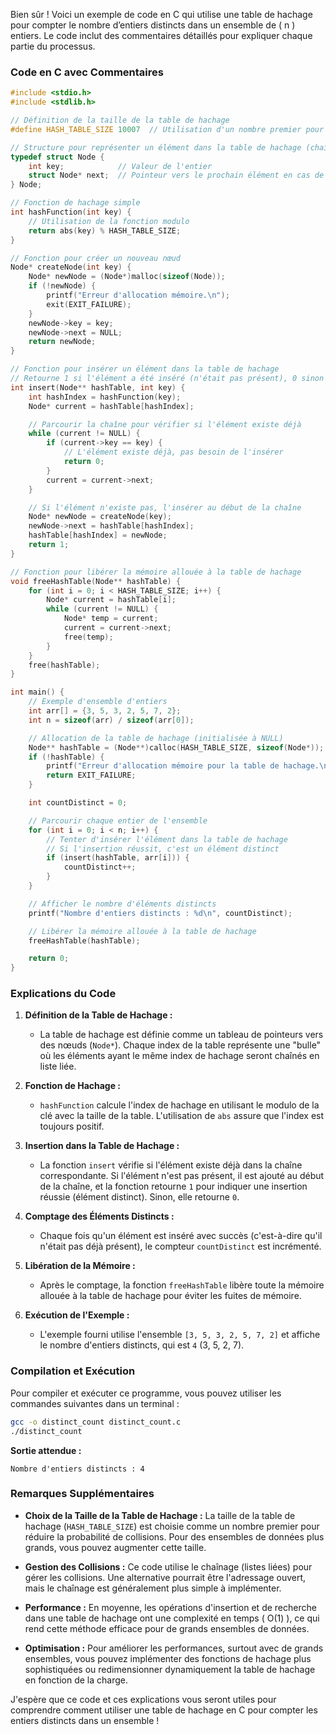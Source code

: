Bien sûr ! Voici un exemple de code en C qui utilise une table de hachage pour compter le nombre d’entiers distincts dans un ensemble de \( n \) entiers. Le code inclut des commentaires détaillés pour expliquer chaque partie du processus.

### Code en C avec Commentaires

```c
#include <stdio.h>
#include <stdlib.h>

// Définition de la taille de la table de hachage
#define HASH_TABLE_SIZE 10007  // Utilisation d'un nombre premier pour réduire les collisions

// Structure pour représenter un élément dans la table de hachage (chaînage)
typedef struct Node {
    int key;            // Valeur de l'entier
    struct Node* next;  // Pointeur vers le prochain élément en cas de collision
} Node;

// Fonction de hachage simple
int hashFunction(int key) {
    // Utilisation de la fonction modulo
    return abs(key) % HASH_TABLE_SIZE;
}

// Fonction pour créer un nouveau nœud
Node* createNode(int key) {
    Node* newNode = (Node*)malloc(sizeof(Node));
    if (!newNode) {
        printf("Erreur d'allocation mémoire.\n");
        exit(EXIT_FAILURE);
    }
    newNode->key = key;
    newNode->next = NULL;
    return newNode;
}

// Fonction pour insérer un élément dans la table de hachage
// Retourne 1 si l'élément a été inséré (n'était pas présent), 0 sinon
int insert(Node** hashTable, int key) {
    int hashIndex = hashFunction(key);
    Node* current = hashTable[hashIndex];

    // Parcourir la chaîne pour vérifier si l'élément existe déjà
    while (current != NULL) {
        if (current->key == key) {
            // L'élément existe déjà, pas besoin de l'insérer
            return 0;
        }
        current = current->next;
    }

    // Si l'élément n'existe pas, l'insérer au début de la chaîne
    Node* newNode = createNode(key);
    newNode->next = hashTable[hashIndex];
    hashTable[hashIndex] = newNode;
    return 1;
}

// Fonction pour libérer la mémoire allouée à la table de hachage
void freeHashTable(Node** hashTable) {
    for (int i = 0; i < HASH_TABLE_SIZE; i++) {
        Node* current = hashTable[i];
        while (current != NULL) {
            Node* temp = current;
            current = current->next;
            free(temp);
        }
    }
    free(hashTable);
}

int main() {
    // Exemple d'ensemble d'entiers
    int arr[] = {3, 5, 3, 2, 5, 7, 2};
    int n = sizeof(arr) / sizeof(arr[0]);

    // Allocation de la table de hachage (initialisée à NULL)
    Node** hashTable = (Node**)calloc(HASH_TABLE_SIZE, sizeof(Node*));
    if (!hashTable) {
        printf("Erreur d'allocation mémoire pour la table de hachage.\n");
        return EXIT_FAILURE;
    }

    int countDistinct = 0;

    // Parcourir chaque entier de l'ensemble
    for (int i = 0; i < n; i++) {
        // Tenter d'insérer l'élément dans la table de hachage
        // Si l'insertion réussit, c'est un élément distinct
        if (insert(hashTable, arr[i])) {
            countDistinct++;
        }
    }

    // Afficher le nombre d'éléments distincts
    printf("Nombre d'entiers distincts : %d\n", countDistinct);

    // Libérer la mémoire allouée à la table de hachage
    freeHashTable(hashTable);

    return 0;
}
```

### Explications du Code

1. **Définition de la Table de Hachage :**
   - La table de hachage est définie comme un tableau de pointeurs vers des nœuds (`Node*`). Chaque index de la table représente une "bulle" où les éléments ayant le même index de hachage seront chaînés en liste liée.

2. **Fonction de Hachage :**
   - `hashFunction` calcule l'index de hachage en utilisant le modulo de la clé avec la taille de la table. L'utilisation de `abs` assure que l'index est toujours positif.

3. **Insertion dans la Table de Hachage :**
   - La fonction `insert` vérifie si l'élément existe déjà dans la chaîne correspondante. Si l'élément n'est pas présent, il est ajouté au début de la chaîne, et la fonction retourne `1` pour indiquer une insertion réussie (élément distinct). Sinon, elle retourne `0`.

4. **Comptage des Éléments Distincts :**
   - Chaque fois qu'un élément est inséré avec succès (c'est-à-dire qu'il n'était pas déjà présent), le compteur `countDistinct` est incrémenté.

5. **Libération de la Mémoire :**
   - Après le comptage, la fonction `freeHashTable` libère toute la mémoire allouée à la table de hachage pour éviter les fuites de mémoire.

6. **Exécution de l'Exemple :**
   - L'exemple fourni utilise l'ensemble `[3, 5, 3, 2, 5, 7, 2]` et affiche le nombre d'entiers distincts, qui est `4` (3, 5, 2, 7).

### Compilation et Exécution

Pour compiler et exécuter ce programme, vous pouvez utiliser les commandes suivantes dans un terminal :

```bash
gcc -o distinct_count distinct_count.c
./distinct_count
```

**Sortie attendue :**
```
Nombre d'entiers distincts : 4
```

### Remarques Supplémentaires

- **Choix de la Taille de la Table de Hachage :** La taille de la table de hachage (`HASH_TABLE_SIZE`) est choisie comme un nombre premier pour réduire la probabilité de collisions. Pour des ensembles de données plus grands, vous pouvez augmenter cette taille.

- **Gestion des Collisions :** Ce code utilise le chaînage (listes liées) pour gérer les collisions. Une alternative pourrait être l'adressage ouvert, mais le chaînage est généralement plus simple à implémenter.

- **Performance :** En moyenne, les opérations d'insertion et de recherche dans une table de hachage ont une complexité en temps \( O(1) \), ce qui rend cette méthode efficace pour de grands ensembles de données.

- **Optimisation :** Pour améliorer les performances, surtout avec de grands ensembles, vous pouvez implémenter des fonctions de hachage plus sophistiquées ou redimensionner dynamiquement la table de hachage en fonction de la charge.

J'espère que ce code et ces explications vous seront utiles pour comprendre comment utiliser une table de hachage en C pour compter les entiers distincts dans un ensemble !
